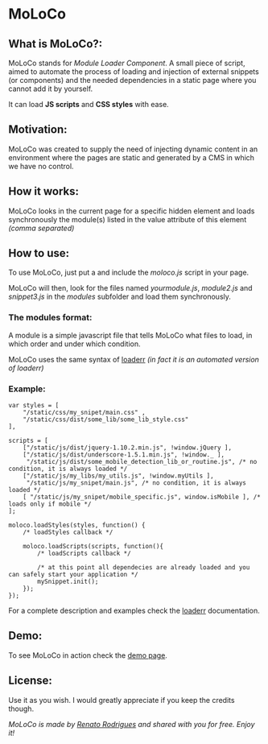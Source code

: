 # MoLoCo

## What is MoLoCo?:
MoLoCo stands for _Module Loader Component_. A small piece of script, aimed to automate the process of loading and injection of external snippets (or components) and the needed dependencies in a static page where you cannot add it by yourself.

It can load **JS scripts** and **CSS styles** with ease.

## Motivation:

MoLoCo was created to supply the need of injecting dynamic content in an environment where the pages are static and generated by a CMS in which we have no control.

## How it works:

MoLoCo looks in the current page for a specific hidden element and loads synchronously the module(s) listed in the value attribute of this element _(comma separated)_

## How to use:

To use MoLoCo, just put a _<input type="hidden" name="load-modules" value="yourmodule,module2,snippet3" />_ and include the _moloco.js_ script in your page.

MoLoCo will then, look for the files named _yourmodule.js_, _module2.js_ and _snippet3.js_ in the _modules_ subfolder and load them synchronously.

### The modules format:

A module is a simple javascript file that tells MoLoCo what files to load, in which order and under which condition.

MoLoCo uses the same syntax of [loaderr](http://www.renatorodrigues.ninja/loaderr "Renato Rodrigues's Synchronous Module Loader") _(in fact it is an automated version of loaderr)_

### Example:
```
var styles = [
    "/static/css/my_snipet/main.css" ,
    "/static/css/dist/some_lib/some_lib_style.css"
],

scripts = [
    ["/static/js/dist/jquery-1.10.2.min.js", !window.jQuery ],
    ["/static/js/dist/underscore-1.5.1.min.js", !window._ ],
     "/static/js/dist/some_mobile_detection_lib_or_routine.js", /* no condition, it is always loaded */
    ["/static/js/my_libs/my_utils.js", !window.myUtils ],
     "/static/js/my_snipet/main.js", /* no condition, it is always loaded */
    [ "/static/js/my_snipet/mobile_specific.js", window.isMobile ], /* loads only if mobile */
];

moloco.loadStyles(styles, function() {
    /* loadStyles callback */

    moloco.loadScripts(scripts, function(){
        /* loadScripts callback */
        
        /* at this point all dependecies are already loaded and you can safely start your application */
        mySnippet.init(); 
    });
});
```

For a complete description and examples check the [loaderr](http://www.renatorodrigues.ninja/loaderr "Renato Rodrigues's Synchronous Module Loader") documentation.

## Demo:
To see MoLoCo in action check the [demo page](http://www.renatorodrigues.ninja/moloco).

## License:
Use it as you wish. I would greatly appreciate if you keep the credits though.

_MoLoCo is made by [Renato Rodrigues](http://about.me/renato.rodrigues) and shared with you for free. Enjoy it!_